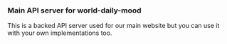 ### Main API server for world-daily-mood

This is a backed API server used for our main website but you can use it with your own implementations too.